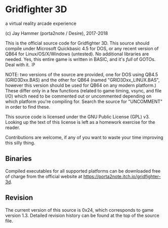 # Gridfighter 3D

a virtual reality arcade experience

(c) Jay Hammer (porta2note / Desire), 2017-2018

This is the official source code for Gridfighter 3D. This source should compile under Microsoft Quickbasic 4.5 for DOS, or any recent version of QB64 for Linux/OS/X/Windows (untested). No additional libraries are needed. Yes, this entire game is written in BASIC, and it's *full* of GOTOs. Deal with it. :P

NOTE: two versions of the source are provided, one for DOS using QB4.5 (GRID3Dxx.BAS) and the other for QB64 (named "GRID3Dxx\_LINUX.BAS", however this version should be used for QB64 on any modern platform.) These differ only in a few functions (related to game timing, vsync, and file I/O) which need to be commented out or uncommented depending on which platform you're compiling for. Search the source for "UNCOMMENT" in order to find these.

This source code is licensed under the GNU Public License (GPL) v3. Looking up the text of this license is left as a homework exercise for the reader.

Contributions are welcome, if any of you want to waste your time improving this silly thing.

## Binaries

Compiled executables for all supported platforms can be downloaded free of charge from the official website at https://porta2note.itch.io/gridfighter-3d.

## Revision

The current version of this source is 0x24, which corresponds to game version 1.3. Detailed revision history can be found at the top of the source file.
